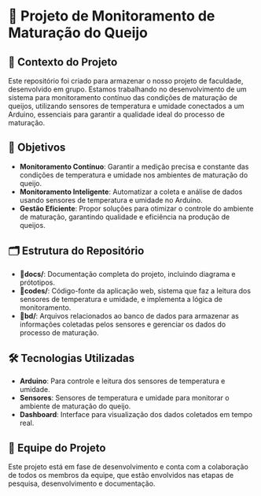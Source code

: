 # 🧀 Projeto de Monitoramento de Maturação do Queijo

## 📖 Contexto do Projeto
Este repositório foi criado para armazenar o nosso projeto de faculdade, desenvolvido em grupo. Estamos trabalhando no desenvolvimento de um sistema para monitoramento contínuo das condições de maturação de queijos, utilizando sensores de temperatura e umidade conectados a um Arduino, essenciais para garantir a qualidade ideal do processo de maturação.

## 🎯 Objetivos
- **Monitoramento Contínuo**: Garantir a medição precisa e constante das condições de temperatura e umidade nos ambientes de maturação do queijo.
- **Monitoramento Inteligente**: Automatizar a coleta e análise de dados usando sensores de temperatura e umidade no Arduino.
- **Gestão Eficiente**: Propor soluções para otimizar o controle do ambiente de maturação, garantindo qualidade e eficiência na produção de queijos.

## 🗂️ Estrutura do Repositório
- **📁docs/**: Documentação completa do projeto, incluindo diagrama e prótotipos.
- **📁codes/**: Código-fonte da aplicação web, sistema que faz a leitura dos sensores de temperatura e umidade, e implementa a lógica de monitoramento.
- **📁bd/**: Arquivos relacionados ao banco de dados para armazenar as informações coletadas pelos sensores e gerenciar os dados do processo de maturação.

## 🛠️ Tecnologias Utilizadas
- **Arduino**: Para controle e leitura dos sensores de temperatura e umidade.
- **Sensores**: Sensores de temperatura e umidade para monitorar o ambiente de maturação do queijo.
- **Dashboard**: Interface para visualização dos dados coletados em tempo real.
  
## 🤝 Equipe do Projeto
Este projeto está em fase de desenvolvimento e conta com a colaboração de todos os membros da equipe, que estão envolvidos nas etapas de pesquisa, desenvolvimento e documentação.
